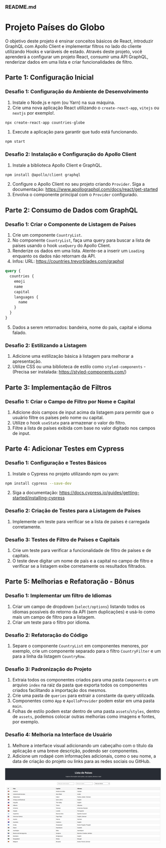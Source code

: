 ### README.md

# Projeto Países do Globo

O objetivo deste projeto é ensinar conceitos básicos de React, introduzir GraphQL com Apollo Client e implementar filtros no lado do cliente utilizando Hooks e variáveis de estado. Através deste projeto, você aprenderá a configurar um projeto React, consumir uma API GraphQL, renderizar dados em uma lista e criar funcionalidades de filtro.

## Parte 1: Configuração Inicial

### Desafio 1: Configuração do Ambiente de Desenvolvimento
1. Instale o Node.js e npm (ou Yarn) na sua máquina.
2. Crie uma nova aplicação React utilizando o `create-react-app`, `vitejs` ou `nextjs` por exemplo!.
```bash
npx create-react-app countries-globe
```
1. Execute a aplicação para garantir que tudo está funcionando.
```bash
npm start
```

### Desafio 2: Instalação e Configuração do Apollo Client
1. Instale a biblioteca Apollo Client e GraphQL.
```bash
npm install @apollo/client graphql
```
2. Configure o Apollo Client no seu projeto criando `Provider`. Siga a documentação: https://www.apollographql.com/docs/react/get-started
3. Envolva o componente principal com o `Provider` configurado.

## Parte 2: Consumo de Dados com GraphQL

### Desafio 1: Criar o Componente de Listagem de Países
1. Crie um componente `CountryList`.
2. No componente `CountryList`, faça uma query para buscar a lista de países usando o hook `useQuery` do Apollo Client.
3. Renderize os dados em uma lista. Atente-se a inserir um `Loading` enquanto os dados não retornam da API.
4. Infos:
URL: https://countries.trevorblades.com/graphql
```graphql
query {
  countries {
    emoji
    name
    capital
    languages {
      name
    }
  }
}
```
5. Dados a serem retornados: bandeira, nome do país, capital e idioma falado.

### Desafio 2: Estilizando a Listagem
1. Adicione uma estilização básica à listagem para melhorar a apresentação.
2. Utilize CSS ou uma biblioteca de estilo como `styled-components` - (Precisa ser instalada: https://styled-components.com/)

## Parte 3: Implementação de Filtros

### Desafio 1: Criar o Campo de Filtro por Nome e Capital
1. Adicione dois campos de input acima da listagem para permitir que o usuário filtre os países pelo nome ou capital.
2. Utilize o hook `useState` para armazenar o valor do filtro.
3. Filtre a lista de países exibida com base no valor digitado nos campos de input.

## Parte 4: Adicionar Testes em Cypress

### Desafio 1: Configuração e Testes Básicos
1. Instale o Cypress no projeto utilizando npm ou yarn:
```bash
npm install cypress --save-dev
```
2. Siga a documentação: https://docs.cypress.io/guides/getting-started/installing-cypress
   
### Desafio 2: Criação de Testes para a Listagem de Países
1. Implemente um teste para verificar se a lista de países é carregada corretamente. 

### Desafio 3: Testes de Filtro de Países e Capitais
1. Crie um teste para verificar a funcionalidade de filtro de países e de capitais.
2. O teste deve digitar um nome de país e a capital no campo de filtro e verificar se a listagem exibe corretamente os resultados filtrados.

## Parte 5: Melhorias e Refatoração - Bônus

### Desafio 1: Implementar um filtro de Idiomas
1. Criar um campo de dropdown (`select/options`) listando todos os idiomas possíveis do retorno da API (sem duplicações) e usá-lo como mais um campo de filtro para a listagem.
2. Criar um teste para o filtro por idioma.

### Desafio 2: Refatoração do Código
1. Separe o componente `CountryList` em componentes menores, por exemplo, crie um componente separado para o filtro `CountryFilter` e um para a linha da listagem `CountryRow`.

### Desafio 3: Padronização do Projeto
1. Extraia todos os componentes criados para uma pasta `Components` e um arquivo `index` na raiz da pasta que exporta todos os componentes criados facilitando a importação dos mesmos.
2. Crie uma pasta de `queries` para extrair a constante da query utilizada.
3. Componentes como `App` e `ApolloProvider` podem estar em uma pasta `main`.
4. Folhas de estilo podem estar dentro de uma pasta `assets`/`styles`, dentro de `assets`, podemos colocar outras melhorias como imagens e fontes, por exemplo.

### Desafio 4: Melhoria na Interface de Usuário
1. Melhore a interface visual adicionando um cabeçalho com o título da aplicação e uma breve descrição, podendo ser componentes.
2. Adicione um rodapé com informações adicionais, como o seu nome, a data de criação do projeto ou links para as redes sociais ou GitHub.

![Interface do projeto](printsc.png)
